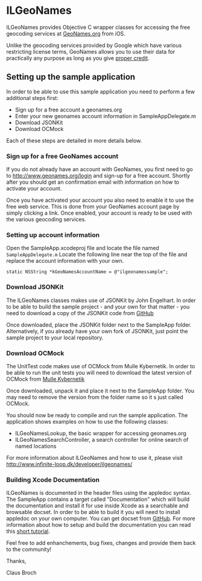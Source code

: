 # ILGeoNames

ILGeoNames provides Objective C wrapper classes for accessing the free geocoding services at [GeoNames.org](http://www.geonames.org) from iOS.

Unlike the geocoding services provided by Google which have various restricting license terms, GeoNames allows you to use their data for practically any purpose as long as you give [proper credit](http://www.geonames.org/export/).

## Setting up the sample application

In order to be able to use this sample application you need to perform a few additional steps first:

- Sign up for a free account a geonames.org
- Enter your new geonames account information in SampleAppDelegate.m
- Download JSONKit
- Download OCMock

Each of these steps are detailed in more details below.

### Sign up for a free GeoNames account

If you do not already have an account with GeoNames, you first need to go to http://www.geonames.org/login and sign-up for a free account. Shortly after you should get an confirmation email with information on how to activate your account.

Once you have activated your account you also need to enable it to use the free web service. This is done from your GeoNames account page by simply clicking a link. Once enabled, your account is ready to be used with the various geocoding services.

### Setting up account information

Open the SampleApp.xcodeproj file and locate the file named `SampleAppDelegate.m`
Locate the following line near the top of the file and replace the account information with your own.

	static NSString *kGeoNamesAccountName = @"ilgeonamessample";

### Download JSONKit

The ILGeoNames classes makes use of JSONKit by John Engelhart. In order to be able to build the sample project - and your own for that matter - you need to download a copy of the JSONKit code from [GitHub](http://github.com/johnezang/JSONKit)

Once downloaded, place the JSONKit folder next to the SampleApp folder. Alternatively, if you already have your own fork of JSONKit, just point the sample project to your local repository.
 
### Download OCMock

The UnitTest code makes use of OCMock from Mulle Kybernetik. In order to be able to run the unit tests you will need to download the latest version of OCMock from [Mulle Kybernetik](http://www.mulle-kybernetik.com/software/OCMock/)

Once downloaded, unpack it and place it next to the SampleApp folder. You may need to remove the version from the folder name so it
s just called OCMock.

You should now be ready to compile and run the sample application. The application shows examples on how to use the following classes:

- ILGeoNamesLookup, the basic wrapper for accessing geonames.org
- ILGeoNamesSearchController, a search controller for online search of named locations

For more information about ILGeoNames and how to use it, please visit http://www.infinite-loop.dk/developer/ilgeonames/

### Building Xcode Documentation

ILGeoNames is documented in the header files using the appledoc syntax. The SampleApp contains a target called "Documentation" which will build the documentation and install it for use inside Xcode as a searchable and browsable docset.
In order to be able to build it you will need to install appledoc on your own computer. You can get docset from [GitHub](http://github.com/tomaz/appledoc.git).
For more information about how to setup and build the documentation you can read this [short tutorial](http://wp.me/p1xKtH-52).

Feel free to add enhanchements, bug fixes, changes and provide them back to the community!


Thanks,

Claus Broch

